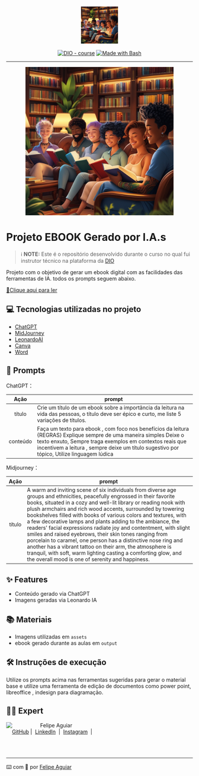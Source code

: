 <p align="center">
    <img width="100" src="https://github.com/Camilan82/prompts-recipe-to-create-a-ebook/blob/main/assets/pessoas%20lendo.jpg">
</p>


<p align="center">
<a href="https://dio.me/"><img src="https://img.shields.io/badge/DIO-Course-28DA77?logo=youtube" alt="DIO - course"></a>
<a href="https://www.gnu.org/software/bash/" title="Go to Bash homepage"><img src="https://img.shields.io/badge/Prompt-Project-blue?logo=gnu-bash&amp;logoColor=white" alt="Made with Bash"></a></p>

-------


<p align="center">
<img 
    src="https://github.com/Camilan82/prompts-recipe-to-create-a-ebook/blob/main/assets/pessoas%20lendo.jpg"
    width="400"  
/>
</p>

# Projeto EBOOK Gerado por I.A.s


 > ℹ️ **NOTE:** Este é o repositório desenvolvido durante o curso no qual fui instrutor técnico na plataforma da [DIO](https://dio.me)

Projeto com o objetivo de gerar um ebook digital com as facilidades das ferramentas de IA. todos os prompts
seguem abaixo.

<a href="https://github.com/Camilan82/prompts-recipe-to-create-a-ebook/blob/main/output/Livro_Camila_Leitura.pdf" title="View PDF now"> 📕Clique aqui para ler</a>

## 💻 Tecnologias utilizadas no projeto

- [ChatGPT](https://chat.openai.com/) 
- [MidJourney](https://www.midjourney.com/app/)
- [LeonardoAI](https://leonardo.ai/)
- [Canva](https://www.canva.com/)
- [Word](https://www.microsoft.com/en/microsoft-365/word)

## 🧠 Prompts


ChatGPT：

|   Ação   | prompt                                                                                                                                                                                                                                                                         |
| :------: | ------------------------------------------------------------------------------------------------------------------------------------------------------------------------------------------------------------------------------------------------------------------------------ |
|  título  | Crie um título de um ebook sobre a importância da leitura na vida das pessoas, o título deve ser épico e curto, me liste 5 variações de títulos.                                                        |
| conteúdo | Faça um texto para ebook , com foco nos benefícios da leitura {REGRAS} Explique sempre de uma maneira simples Deixe o texto enxuto, Sempre traga exemplos em contextos reais que incentivem a leitura , sempre deixe um título sugestivo por tópico, Utilize linguagem lúdica |


Midjourney：

|  Ação  | prompt                                                                                 |
| :----: | -------------------------------------------------------------------------------------- |
| título | A warm and inviting scene of six individuals from diverse age groups and ethnicities, peacefully engrossed in their favorite books, situated in a cozy and well-lit library or reading nook with plush armchairs and rich wood accents, surrounded by towering bookshelves filled with books of various colors and textures, with a few decorative lamps and plants adding to the ambiance, the readers' facial expressions radiate joy and contentment, with slight smiles and raised eyebrows, their skin tones ranging from porcelain to caramel, one person has a distinctive nose ring and another has a vibrant tattoo on their arm, the atmosphere is tranquil, with soft, warm lighting casting a comforting glow, and the overall mood is one of serenity and happiness. |

## ✨ Features

- Conteúdo gerado via ChatGPT
- Imagens geradas via Leonardo IA

## 📚 Materiais

- Imagens utilizadas em `assets`
- ebook gerado durante as aulas em `output`

## 🛠️ Instruções de execução

Utilize os prompts acima nas ferramentas sugeridas para gerar o material base e utilize uma ferramenta de edição de documentos como power point, libreoffice , indesign para diagramação.

## 👨‍💻 Expert

<p>
    <img 
      align=left 
      margin=10 
      width=80 
      src="https://avatars.githubusercontent.com/u/37452836?v=4"
    />
    <p>&nbsp&nbsp&nbspFelipe Aguiar<br>
    &nbsp&nbsp&nbsp
    <a href="https://github.com/felipeAguiarCode">
    GitHub</a>&nbsp;|&nbsp;
    <a href="www.linkedin.com/in/
felipe-exe">LinkedIn</a>
&nbsp;|&nbsp;
    <a href="https://www.instagram.com/felipeaguiar.exe/">
    Instagram</a>
&nbsp;|&nbsp;</p>
</p>
<br/><br/>
<p>

---

⌨️ com 💜 por [Felipe Aguiar](https://github.com/felipeAguiarCode)
